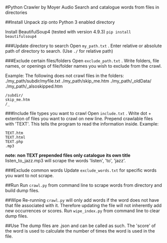 #Python Crawler by Moyer Audio
Search and catalogue words from files in directories

##Install
Unpack zip onto Python 3 enabled directory

Install BeautifulSoup4 (tested with version 4.9.3)
`pip install beautifulsoup4`


###Update directory to search
Open `my_path.txt` . Enter relative or absolute path of directory to search. (Use `./` for relative path)

###Exclude certain files/folders
Open `exclude_path.txt` . Write folders, file names, or openings of file/folder names you wish to exclude from the crawl.

Example: The following does not crawl files in the folders:
./my_path/subdir/myfile.txt
./my_path/skip_me.htm
./my_path/_oldData/
./my_path/_alsoskipped.htm

```
/subdir/
skip_me.htm
/_
```
###Include file types you want to crawl
Open `include.txt` . Write dot + extention of files you want to crawl on new line. Prepend crawlable files with 'TEXT'. This tells the program to read the information inside.
Example:
```
TEXT.htm
TEXT.html
TEXT.php
.mp3
```
__note: non TEXT prepended files only catalogue its own title__
listen_to_jazz.mp3 will scrape the words 'listen', 'to', 'jazz'.

###Exclude common words
Update `exclude_words.txt` for specific words you want to not scrape.

##Run
Run `crawl.py` from command line to scrape words from directory and build dump files.

##Wipe
Re-running `crawl.py` will only add words if the word does not have that file associated with it. Therefore updating the file will not inherently add new occurrences or scores. Run `wipe_index.py` from command line to clear dump files.

##Use
The dump files are .json and can be called as such. The 'score' of the word is used to calculate the number of times the word is used in the file.
